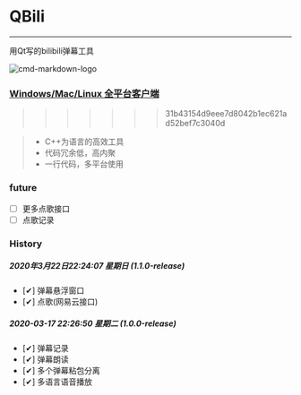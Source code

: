 # QBili 

------

用Qt写的bilibili弹幕工具


![cmd-markdown-logo](https://chunsource.top/main.png)
### [Windows/Mac/Linux 全平台客户端](https://github.com/ChunSource/QBili/releases/tag/1.1.0)
>>>>>>> 31b43154d9eee7d8042b1ec621ad52bef7c3040d

> * C++为语言的高效工具
> * 代码冗余低，高内聚
> * 一行代码，多平台使用

### future
- [ ] 更多点歌接口
- [ ] 点歌记录

### History

##### 2020年3月22日22:24:07 星期日 (1.1.0-release)
- [✔] 弹幕悬浮窗口
- [✔] 点歌(网易云接口)

##### 2020-03-17 22:26:50 星期二 (1.0.0-release)
- [✔] 弹幕记录
- [✔] 弹幕朗读
- [✔] 多个弹幕粘包分离
- [✔] 多语言语音播放

